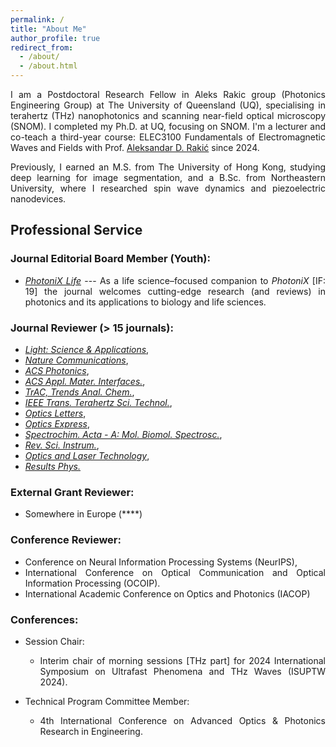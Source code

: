```yaml
---
permalink: /
title: "About Me"
author_profile: true
redirect_from: 
  - /about/
  - /about.html
---
```


<style>body {text-align: justify}</style>
<!-- <br/><img src='/images/About Me.png'> -->

I am a Postdoctoral Research Fellow in Aleks Rakic group (Photonics Engineering Group) at The University of Queensland (UQ), specialising in terahertz (THz) nanophotonics and scanning near-field optical microscopy (SNOM). I completed my Ph.D. at UQ, focusing on SNOM. I'm a lecturer and co-teach a third-year course: ELEC3100 Fundamentals of Electromagnetic Waves and Fields with Prof. [Aleksandar D. Rakić](https://about.uq.edu.au/experts/473) since 2024.

Previously, I earned an M.S. from The University of Hong Kong, studying deep learning for image segmentation, and a B.Sc. from Northeastern University, where I researched spin wave dynamics and piezoelectric nanodevices.

<!-- I am holding a position of Postdoctoral Research Fellow at School of Electrical Engineering and Computer Science, The University of Queensland (Brisbane, Australia). My research interests include scanning near-field optical microscopy (SNOM), terahertz (THz), and nanophotonics.

I get my PhD in Dec., 2022 from the University of Queensland (Brisbane, Australia) specifically for **THz SNOM inverse problems** to extract complex permittivity and interpret unexpected observations from unknown nanostructures, e.g., compound semiconductor nanodevices.

Before that, I obtained my Master of Science in Engineering (MSE) in Electrical Engineering from the University of Hong Kong (Dec.,2018). My thesis is about **deep learning image segmentation** assissted by generative adversarial network.

I received my B.Sc. (Applied Physics) from Northeastern University (June, 2017) with a thesis topic in studying **spin wave dynamics** in magnetic materials via **Landau-Lifshitz-Gilbert equations**. During my 2nd to 3rd year, I stay in nanodevice lab out of my lecture times to work on **piezoelectric nanodevices based on ZnO nanoarrays** with applications in gas sensing and waste water treatment. -->

<!-- Education
------
**Ph.D.** in Electrical Engineering, The University of Queensland, Brisbane, Australia [07/2018 - 12/2022]
- Supervisor: Aleksandar D. Rakić [UQ Profile](https://about.uq.edu.au/experts/473)
- Thesis: Light-matter interactions at the nanoscale: a case for terahertz near-field spectroscopy in semiconductor nanodevices

**M.Sc.(Eng)** in Electrical and Electronic Engineering, The University of Hong Kong, Hong Kong SAR [09/2017 - 12/2018]
- Supervisor: Yik-Chung WU [Google Scholar](https://scholar.google.com/citations?user=pEpkokUAAAAJ&hl=en)
- Thesis: Deep learning in medical image segmentation - prostate cancer localisation

**B.Sc.** in Applied Physics, Northeastern University, Shenyang, China [09/2013 - 06/2017]
- Thesis Supervisor: An DU
- Thesis: Spin wave dynamics in ribbon-shape magnetic materials
- Undergraduate Research Supervisor: Xinyu XUE [ResearchGate](https://www.researchgate.net/profile/Xinyu-Xue-2) -->

Professional Service
------
### Journal Editorial Board Member (Youth): 
- [*PhotoniX Life*](https://photonixlife.com/) --- As a life science–focused companion to *PhotoniX* [IF: 19] the journal welcomes cutting-edge research (and reviews) in photonics and its applications to biology and life sciences.

### Journal Reviewer (> 15 journals): 
- [*Light: Science & Applications*](https://www.nature.com/lsa/editorial-board),
- [*Nature Communications*](https://www.nature.com/ncomms/), 
- [*ACS Photonics*](https://pubs.acs.org/journal/apchd5), 
- [*ACS Appl. Mater. Interfaces.*](https://pubs.acs.org/journal/aamick), 
- [*TrAC, Trends Anal. Chem.*](https://www.sciencedirect.com/journal/trac-trends-in-analytical-chemistry),
- [*IEEE Trans. Terahertz Sci. Technol.*](https://ieeexplore.ieee.org/xpl/RecentIssue.jsp?punumber=5503871), 
- [*Optics Letters*](https://opg.optica.org/ol/home.cfm), 
- [*Optics Express*](https://opg.optica.org/oe/home.cfm), 
- [*Spectrochim. Acta - A: Mol. Biomol. Spectrosc.*](https://www.sciencedirect.com/journal/spectrochimica-acta-part-a-molecular-and-biomolecular-spectroscopy), 
- [*Rev. Sci. Instrum.*](https://pubs.aip.org/aip/rsi),
- [*Optics and Laser Technology*](https://www.sciencedirect.com/journal/optics-and-laser-technology),
- [*Results Phys.*](https://www.sciencedirect.com/journal/results-in-physics)

### External Grant Reviewer:
- Somewhere in Europe (****)

### Conference Reviewer: 
- Conference on Neural Information Processing Systems (NeurIPS),
- International Conference on Optical Communication and Optical Information Processing (OCOIP).
- International Academic Conference on Optics and Photonics (IACOP)

### Conferences: 
- Session Chair:
  -  Interim chair of morning sessions [THz part] for 2024 International Symposium on Ultrafast Phenomena and THz Waves (ISUPTW 2024).

- Technical Program Committee Member:
  - 4th International Conference on Advanced Optics & Photonics Research in Engineering.